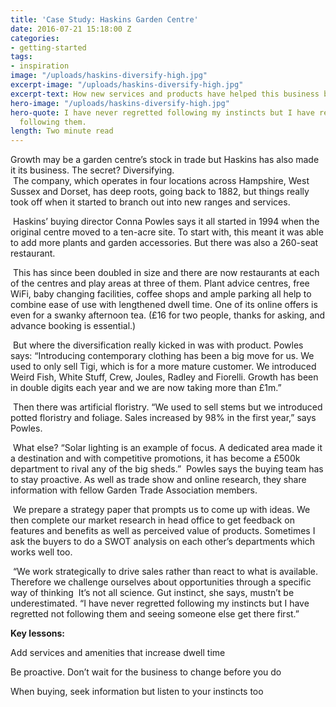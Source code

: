 ```yaml
---
title: 'Case Study: Haskins Garden Centre'
date: 2016-07-21 15:18:00 Z
categories:
- getting-started
tags:
- inspiration
image: "/uploads/haskins-diversify-high.jpg"
excerpt-image: "/uploads/haskins-diversify-high.jpg"
excerpt-text: How new services and products have helped this business bloom
hero-image: "/uploads/haskins-diversify-high.jpg"
hero-quote: I have never regretted following my instincts but I have regretted not
  following them.
length: Two minute read
---
```


Growth may be a garden centre’s stock in trade but Haskins has also made it its business. The secret? Diversifying.  
 The company, which operates in four locations across Hampshire, West Sussex and Dorset, has deep roots, going back to 1882, but things really took off when it started to branch out into new ranges and services.

 Haskins’ buying director Conna Powles says it all started in 1994 when the original centre moved to a ten-acre site. To start with, this meant it was able to add more plants and garden accessories. But there was also a 260-seat restaurant.

 This has since been doubled in size and there are now restaurants at each of the centres and play areas at three of them. Plant advice centres, free WiFi, baby changing facilities, coffee shops and ample parking all help to combine ease of use with lengthened dwell time. One of its online offers is even for a swanky afternoon tea. (£16 for two people, thanks for asking, and advance booking is essential.)

 But where the diversification really kicked in was with product. Powles says: “Introducing contemporary clothing has been a big move for us. We used to only sell Tigi, which is for a more mature customer. We introduced Weird Fish, White Stuff, Crew, Joules, Radley and Fiorelli. Growth has been in double digits each year and we are now taking more than £1m.”

 Then there was artificial floristry. “We used to sell stems but we introduced potted floristry and foliage. Sales increased by 98% in the first year,” says Powles.

 What else? “Solar lighting is an example of focus. A dedicated area made it a destination and with competitive promotions, it has become a £500k department to rival any of the big sheds.” 
 Powles says the buying team has to stay proactive. As well as trade show and online research, they share information with fellow Garden Trade Association members.

 We prepare a strategy paper that prompts us to come up with ideas. We then complete our market research in head office to get feedback on features and benefits as well as perceived value of products. Sometimes I ask the buyers to do a SWOT analysis on each other’s departments which works well too.

 “We work strategically to drive sales rather than react to what is available. Therefore we challenge ourselves about opportunities through a specific way of thinking 
 It’s not all science. Gut instinct, she says, mustn’t be underestimated. “I have never regretted following my instincts but I have regretted not following them and seeing someone else get there first.” 

**Key lessons:**

Add services and amenities that increase dwell time

Be proactive. Don’t wait for the business to change before you do

When buying, seek information but listen to your instincts too
